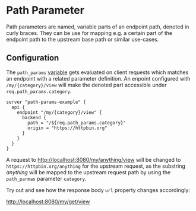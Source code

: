 # Path Parameter

Path parameters are named, variable parts of an endpoint path, denoted in curly braces. They can be use for mapping e.g. a certain part of the endpoint path to the upstream base path or similar use-cases.

## Configuration
The `path_params` [variable](https://github.com/avenga/couper/tree/master/docs#variables_conf) gets evaluated on client requests which matches an endpoint with a related parameter definition.
An enpoint configured with `/my/{category}/view` will make the denoted part accessible under `req.path_params.category`.

```hcl
server "path-params-example" {
  api {
    endpoint "/my/{category}/view" {
      backend {
        path = "/${req.path_params.category}"
        origin = "https://httpbin.org"
      }
    }
  }
}
```

A request to [http://localhost:8080/my/anything/view](http://localhost:8080/my/anything/view) will be changed to `https://httpbin.org/anything` for the upstream request, as the substring *anything* will be mapped to the upstream request path by using the `path_parmas` parameter `category`.  

Try out and see how the response body `url` property changes accordingly:

[http://localhost:8080/my/get/view](http://localhost:8080/my/get/view)
